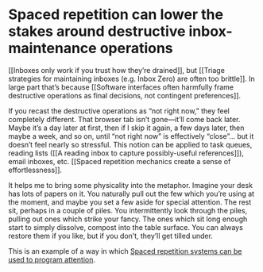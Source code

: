 # Spaced repetition can lower the stakes around destructive inbox-maintenance operations

[[Inboxes only work if you trust how they’re drained]], but [[Triage strategies for maintaining inboxes (e.g. Inbox Zero) are often too brittle]]. In large part that’s because [[Software interfaces often harmfully frame destructive operations as final decisions, not contingent preferences]].

If you recast the destructive operations as “not right now,” they feel completely different. That browser tab isn’t gone—it’ll come back later. Maybe it’s a day later at first, then if I skip it again, a few days later, then maybe a week, and so on, until “not right now” is effectively “close”… but it doesn’t feel nearly so stressful. This notion can be applied to task queues, reading lists ([[A reading inbox to capture possibly-useful references]]), email inboxes, etc. [[Spaced repetition mechanics create a sense of effortlessness]].

It helps me to bring some physicality into the metaphor. Imagine your desk has lots of papers on it. You naturally pull out the few which you’re using at the moment, and maybe you set a few aside for special attention. The rest sit, perhaps in a couple of piles. You intermittently look through the piles, pulling out ones which strike your fancy. The ones which sit long enough start to simply dissolve, compost into the table surface. You can always restore them if you like, but if you don’t, they’ll get tilled under.

This is an example of a way in which [Spaced repetition systems can be used to program attention](https://notes.andymatuschak.org/zB92WZZ5baBHKZPPbWMbYEv).